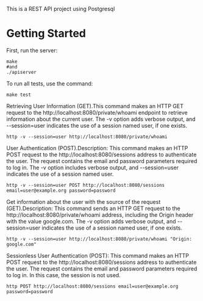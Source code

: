 This is a REST API project using Postgresql

# Getting Started

First, run the server:

```
make
#and
./apiserver
```

To run all tests, use the command:

```
make test
```

Retrieving User Information (GET).This command makes an HTTP GET request to the http://localhost:8080/private/whoami endpoint to retrieve information about the current user. The -v option adds verbose output, and --session=user indicates the use of a session named user, if one exists.

```
http -v --session=user http://localhost:8080/private/whoami
```

User Authentication (POST).Description: This command makes an HTTP POST request to the http://localhost:8080/sessions address to authenticate the user. The request contains the email and password parameters required to log in. The -v option includes verbose output, and --session=user indicates the use of a session named user.
```
http -v --session=user POST http://localhost:8080/sessions email=user@example.org password=password
```

Get information about the user with the source of the request (GET).Description: This command sends an HTTP GET request to the http://localhost:8080/private/whoami address, including the Origin header with the value google.com. The -v option adds verbose output, and --session=user indicates the use of a session named user, if one exists.

```
http -v --session=user http://localhost:8080/private/whoami "Origin: google.com"
```

Sessionless User Authentication (POST): This command makes an HTTP POST request to the http://localhost:8080/sessions address to authenticate the user. The request contains the email and password parameters required to log in. In this case, the session is not used.

```
http POST http://localhost:8080/sessions email=user@example.org password=password
```
